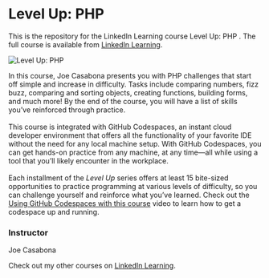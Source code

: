 # Level Up: PHP 
This is the repository for the LinkedIn Learning course Level Up: PHP . The full course is available from [LinkedIn Learning][lil-course-url].

![Level Up: PHP ][lil-thumbnail-url]

In this course, Joe Casabona presents you with PHP challenges that start off simple and increase in difficulty. Tasks include comparing numbers, fizz buzz, comparing and sorting objects, creating functions, building forms, and much more! By the end of the course, you will have a list of skills you’ve reinforced through practice.<br><br>This course is integrated with GitHub Codespaces, an instant cloud developer environment that offers all the functionality of your favorite IDE without the need for any local machine setup. With GitHub Codespaces, you can get hands-on practice from any machine, at any time—all while using a tool that you’ll likely encounter in the workplace.<br><br>Each installment of the <em>Level Up</em> series offers at least 15 bite-sized opportunities to practice programming at various levels of difficulty, so you can challenge yourself and reinforce what you’ve learned. Check out the [Using GitHub Codespaces with this course][gcs-video-url] video to learn how to get a codespace up and running.

### Instructor

Joe Casabona

Check out my other courses on [LinkedIn Learning](https://www.linkedin.com/learning/instructors/joe-casabona?u=104).

[lil-course-url]: https://www.linkedin.com/learning/level-up-php
[lil-thumbnail-url]: https://media.licdn.com/dms/image/C560DAQF27CzXEuDZ1A/learning-public-crop_675_1200/0/1666299152749?e=1667952000&v=beta&t=rQiTKeNAY-hvLa2XbR56Abk3Z7zZY8NNbIT1LrpN_vs
[gcs-video-url]: https://www.linkedin.com/learning/level-up-php/using-github-codespaces-with-this-course
